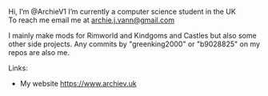 Hi, I’m @ArchieV1
I’m currently a computer science student in the UK  
To reach me email me at archie.j.vann@gmail.com

I mainly make mods for Rimworld and Kindgoms and Castles but also some other side projects.
Any commits by "greenking2000" or "b9028825" on my repos are also me.

Links:
- My website https://www.archiev.uk

